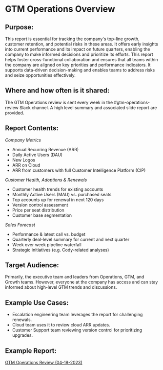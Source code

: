 # GTM Operations Overview

## Purpose: 
This report is essential for tracking the company's top-line growth, customer retention, and potential risks in these areas. It offers early insights into current performance and its impact on future quarters, enabling the company to make informed decisions and prioritize its efforts. This report helps foster cross-functional collaboration and ensures that all teams within the company are aligned on key priorities and performance indicators. It supports data-driven decision-making and enables teams to address risks and seize opportunities effectively.

## Where and how often is it shared:
The GTM Operations review is sent every week in the #gtm-operations-review Slack channel. A high level summary and associated slide report are provided.

## Report Contents:

*Company Metrics*

- Annual Recurring Revenue (ARR)
- Daily Active Users (DAU)
- New Logos
- ARR on Cloud
- ARR from customers with full Customer Intelligence Platform (CIP)

*Customer Health, Adoptions & Renewals*

- Customer health trends for existing accounts
- Monthly Active Users (MAU) vs. purchased seats
- Top accounts up for renewal in next 120 days
- Version control assessment
- Price per seat distribution
- Customer base segmentation

*Sales Forecast*
- Performance & latest call vs. budget
- Quarterly deal-level summary for current and next quarter
- Week over week pipeline waterfall
- Strategic initiatives (e.g. Cody-related analyses)

## Target Audience: 
Primarily, the executive team and leaders from Operations, GTM, and Growth teams. However, everyone at the company has access and can stay informed about high-level GTM trends and discussions.

## Example Use Cases: 
- Escalation engineering team leverages the report for challenging renewals.
- Cloud team uses it to review cloud ARR updates.
- Customer Support team reviewing version control for prioritizing upgrades.

## Example Report: 
[GTM Operations Review (04-18-2023)](https://docs.google.com/presentation/d/1fBnO9Hgok2wDi9EV7NQAvV-n0YN0Nqc80EDbr4TMK4U/edit#slide=id.g1f6ff019572_0_219)
